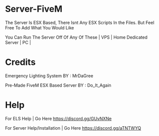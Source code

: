 # Server-FiveM

The Server Is ESX Based, There Isnt Any ESX Scripts In the Files. But Feel Free To Add What You Would Like

You Can Run The Server Off Of Any Of These | VPS | Home Dedicated Server | PC | 

# Credits

Emergency Lighting System BY : MrDaGree 

Pre-Made FiveM ESX Based Server BY : Do_It_Again

# Help

For ELS Help | Go Here https://discord.gg/GUvNXNe 

For Server Help/Installation | Go Here https://discord.gg/aTNTWYQ
